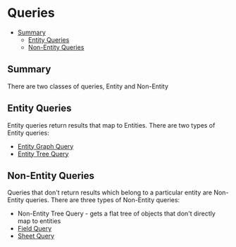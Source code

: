 # Queries
<!-- TOC -->

- [Summary](#summary)
    - [Entity Queries](#entity-queries)
    - [Non-Entity Queries](#non-entity-queries)

<!-- /TOC -->
## Summary

There are two classes of queries, Entity and Non-Entity

## Entity Queries

Entity queries return results that map to Entities.  There are two types of Entity queries:

- [Entity Graph Query](./query_types/entity_graph_query.md)
- [Entity Tree Query](./query_types/entity_tree_query.md)

## Non-Entity Queries

Queries that don't return results which belong to a particular entity are Non-Entity queries. There are three types of Non-Entity queries:

- Non-Entity Tree Query - gets a flat tree of objects that don't directly map to entities
- [Field Query](./query_types/field_query.md)
- [Sheet Query](./query_types/sheet_query.md)
